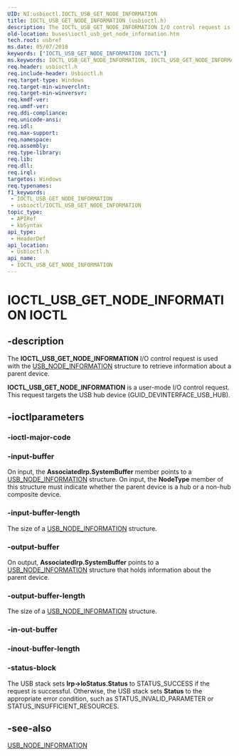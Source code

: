 ```yaml
---
UID: NI:usbioctl.IOCTL_USB_GET_NODE_INFORMATION
title: IOCTL_USB_GET_NODE_INFORMATION (usbioctl.h)
description: The IOCTL_USB_GET_NODE_INFORMATION I/O control request is used with the USB_NODE_INFORMATION structure to retrieve information about a parent device.IOCTL_USB_GET_NODE_INFORMATION is a user-mode I/O control request.
old-location: buses\ioctl_usb_get_node_information.htm
tech.root: usbref
ms.date: 05/07/2018
keywords: ["IOCTL_USB_GET_NODE_INFORMATION IOCTL"]
ms.keywords: IOCTL_USB_GET_NODE_INFORMATION, IOCTL_USB_GET_NODE_INFORMATION control, IOCTL_USB_GET_NODE_INFORMATION control code [Buses], buses.ioctl_usb_get_node_information, usbioctl/IOCTL_USB_GET_NODE_INFORMATION, usbirp_123647fe-f02f-4961-aef8-1036be8727b8.xml
req.header: usbioctl.h
req.include-header: Usbioctl.h
req.target-type: Windows
req.target-min-winverclnt: 
req.target-min-winversvr: 
req.kmdf-ver: 
req.umdf-ver: 
req.ddi-compliance: 
req.unicode-ansi: 
req.idl: 
req.max-support: 
req.namespace: 
req.assembly: 
req.type-library: 
req.lib: 
req.dll: 
req.irql: 
targetos: Windows
req.typenames: 
f1_keywords:
 - IOCTL_USB_GET_NODE_INFORMATION
 - usbioctl/IOCTL_USB_GET_NODE_INFORMATION
topic_type:
 - APIRef
 - kbSyntax
api_type:
 - HeaderDef
api_location:
 - Usbioctl.h
api_name:
 - IOCTL_USB_GET_NODE_INFORMATION
---
```


# IOCTL_USB_GET_NODE_INFORMATION IOCTL


## -description

The <b>IOCTL_USB_GET_NODE_INFORMATION</b> I/O control request is used with the <a href="/windows-hardware/drivers/ddi/usbioctl/ns-usbioctl-_usb_node_information">USB_NODE_INFORMATION</a> structure to retrieve information about a parent device.

<b>IOCTL_USB_GET_NODE_INFORMATION</b> is a user-mode I/O control request. This request targets the USB hub device (GUID_DEVINTERFACE_USB_HUB).

## -ioctlparameters

### -ioctl-major-code

### -input-buffer

On input, the <b>AssociatedIrp.SystemBuffer</b> member points to a <a href="/windows-hardware/drivers/ddi/usbioctl/ns-usbioctl-_usb_node_information">USB_NODE_INFORMATION</a> structure. On input, the <b>NodeType</b> member of this structure must indicate whether the parent device is a hub or a non-hub composite device.

### -input-buffer-length

The size of a <a href="/windows-hardware/drivers/ddi/usbioctl/ns-usbioctl-_usb_node_information">USB_NODE_INFORMATION</a> structure.

### -output-buffer

On output, <b>AssociatedIrp.SystemBuffer</b> points to a <a href="/windows-hardware/drivers/ddi/usbioctl/ns-usbioctl-_usb_node_information">USB_NODE_INFORMATION</a> structure that holds information about the parent device.

### -output-buffer-length

The size of a <a href="/windows-hardware/drivers/ddi/usbioctl/ns-usbioctl-_usb_node_information">USB_NODE_INFORMATION</a> structure.

### -in-out-buffer

### -inout-buffer-length

### -status-block

The USB stack sets <b>Irp->IoStatus.Status</b> to STATUS_SUCCESS if the request is successful. Otherwise, the USB stack sets <b>Status</b> to the appropriate error condition, such as STATUS_INVALID_PARAMETER or STATUS_INSUFFICIENT_RESOURCES.

## -see-also

<a href="/windows-hardware/drivers/ddi/usbioctl/ns-usbioctl-_usb_node_information">USB_NODE_INFORMATION</a>
